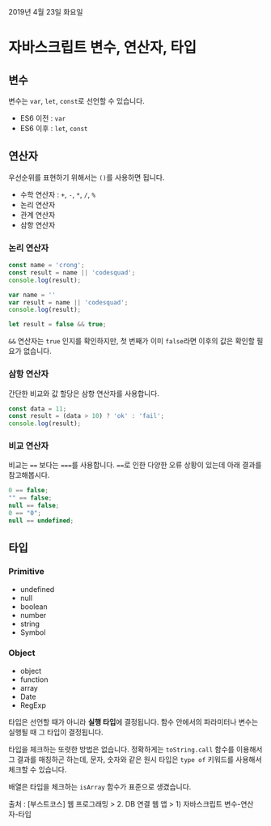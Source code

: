 2019년 4월 23일 화요일

# 자바스크립트 변수, 연산자, 타입



## 변수

변수는 `var`, `let`, `const`로 선언할 수 있습니다.

* ES6 이전 : `var`
* ES6 이후 : `let`, `const`



## 연산자

우선순위를 표현하기 위해서는 `()`를 사용하면 됩니다.

* 수학 연산자 : `+`, `-`, `*`, `/`, `%`
* 논리 연산자
* 관계 연산자
* 삼항 연산자



### 논리 연산자

```javascript
const name = 'crong';
const result = name || 'codesquad';
console.log(result);

var name = ''
var result = name || 'codesquad';
console.log(result);
```

```javascript
let result = false && true;
```

`&&` 연산자는 `true` 인지를 확인하지만,  첫 번째가 이미 `false`라면 이후의 값은 확인할 필요가 없습니다.

### 삼항 연산자

간단한 비교와 값 할당은 삼항 연산자를 사용합니다.

```javascript
const data = 11;
const result = (data > 10) ? 'ok' : 'fail';
console.log(result);
```

### 비교 연산자

비교는 `==` 보다는 `===`를 사용합니다. `==`로 인한 다양한 오류 상황이 있는데 아래 결과를 참고해봅시다.

```javascript
0 == false;
"" == false;
null == false;
0 == "0";
null == undefined;
```

## 타입

### Primitive

* undefined
* null
* boolean
* number
* string
* Symbol

### Object

* object
* function
* array
* Date
* RegExp

타입은 선언할 때가 아니라 **실행 타입**에 결정됩니다. 함수 안에서의 파라미터나 변수는 실행될 때 그 타입이 결정됩니다.

타입을 체크하는 또렷한 방법은 없습니다. 정확하게는 `toString.call` 함수를 이용해서 그 결과를 매칭하곤 하는데, 문자, 숫자와 같은 원시 타입은 `type of` 키워드를 사용해서 체크할 수 있습니다.

배열은 타입을 체크하는 `isArray` 함수가 표준으로 생겼습니다.

출처 : [부스트코스] 웹 프로그래밍 > 2. DB 연결 웹 앱 > 1) 자바스크립트 변수-연산자-타입